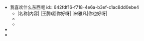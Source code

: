 - 我喜欢什么东西呢
  id:: 642fdf16-f718-4e6a-b3ef-c1ac8dd0ebe4
	- |名称|内容|
	  |王腾瑶|你好呀|
	  |宋雅凡|你也好呀|
	-
	-
-
-